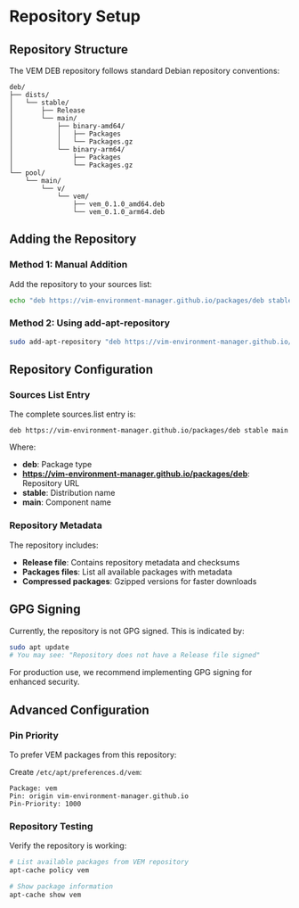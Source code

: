 # Repository Setup

## Repository Structure

The VEM DEB repository follows standard Debian repository conventions:

```
deb/
├── dists/
│   └── stable/
│       ├── Release
│       └── main/
│           ├── binary-amd64/
│           │   ├── Packages
│           │   └── Packages.gz
│           └── binary-arm64/
│               ├── Packages
│               └── Packages.gz
└── pool/
    └── main/
        └── v/
            └── vem/
                ├── vem_0.1.0_amd64.deb
                └── vem_0.1.0_arm64.deb
```

## Adding the Repository

### Method 1: Manual Addition

Add the repository to your sources list:

```bash
echo "deb https://vim-environment-manager.github.io/packages/deb stable main" | sudo tee /etc/apt/sources.list.d/vem.list
```

### Method 2: Using add-apt-repository

```bash
sudo add-apt-repository "deb https://vim-environment-manager.github.io/packages/deb stable main"
```

## Repository Configuration

### Sources List Entry

The complete sources.list entry is:

```
deb https://vim-environment-manager.github.io/packages/deb stable main
```

Where:
- **deb**: Package type
- **https://vim-environment-manager.github.io/packages/deb**: Repository URL
- **stable**: Distribution name
- **main**: Component name

### Repository Metadata

The repository includes:

- **Release file**: Contains repository metadata and checksums
- **Packages files**: List all available packages with metadata
- **Compressed packages**: Gzipped versions for faster downloads

## GPG Signing

Currently, the repository is not GPG signed. This is indicated by:

```bash
sudo apt update
# You may see: "Repository does not have a Release file signed"
```

For production use, we recommend implementing GPG signing for enhanced security.

## Advanced Configuration

### Pin Priority

To prefer VEM packages from this repository:

Create `/etc/apt/preferences.d/vem`:

```
Package: vem
Pin: origin vim-environment-manager.github.io
Pin-Priority: 1000
```

### Repository Testing

Verify the repository is working:

```bash
# List available packages from VEM repository
apt-cache policy vem

# Show package information
apt-cache show vem
```